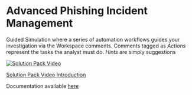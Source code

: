 # Advanced Phishing Incident Management

Guided Simulation where a series of automation workflows guides your investigation via the Workspace comments. Comments tagged as *Actions* represent the tasks the analyst must do. *Hints* are simply suggestions

[![Solution Pack Video](https://img.youtube.com/vi/eQ0G_Tgr_4M/0.jpg)](https://www.youtube.com/embed/eQ0G_Tgr_4M)

[Solution Pack Video Introduction](https://www.youtube.com/embed/eQ0G_Tgr_4M)

Documentation available [here](docs/README.md)